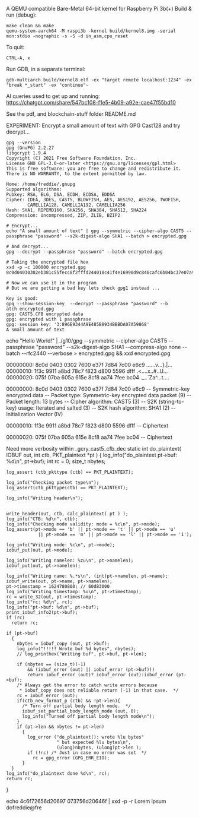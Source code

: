 A QEMU compatible Bare-Metal 64-bit kernel for Raspberry Pi 3b(+)
Build & run (debug):
```
make clean && make
qemu-system-aarch64 -M raspi3b -kernel build/kernel8.img -serial mon:stdio -nographic -s -S -d in_asm,cpu_reset
```

To quit:

`CTRL-A, x`

Run GDB, in a separate terminal:

`gdb-multiarch build/kernel8.elf -ex "target remote localhost:1234" -ex "break *_start" -ex "continue"~ `

AI queries used to get up and running:
https://chatgpt.com/share/547bc108-f1e5-4b09-a92e-cae47f55bd10

See the pdf, and blockchain-stuff folder README.md

EXPERIMENT:
Encrypt a small amount of text with GPG Cast128 and try decrypt...
```
gpg --version
gpg (GnuPG) 2.2.27
libgcrypt 1.9.4
Copyright (C) 2021 Free Software Foundation, Inc.
License GNU GPL-3.0-or-later <https://gnu.org/licenses/gpl.html>
This is free software: you are free to change and redistribute it.
There is NO WARRANTY, to the extent permitted by law.

Home: /home/freddie/.gnupg
Supported algorithms:
Pubkey: RSA, ELG, DSA, ECDH, ECDSA, EDDSA
Cipher: IDEA, 3DES, CAST5, BLOWFISH, AES, AES192, AES256, TWOFISH,
        CAMELLIA128, CAMELLIA192, CAMELLIA256
Hash: SHA1, RIPEMD160, SHA256, SHA384, SHA512, SHA224
Compression: Uncompressed, ZIP, ZLIB, BZIP2

# Encrypt...
echo "A small amount of text" | gpg --symmetric --cipher-algo CAST5 --passphrase "password" --s2k-digest-algo SHA1 --batch > encrypted.gpg

# And decrypt...
gpg --decrypt --passphrase "password" --batch encrypted.gpg

# Taking the encrypted file hex
xxd -p -c 100000 encrypted.gpg 
8c0d04030302eb381c55fecc8f2fffd244018c41f4e16990d9c846cafc6b04bc37e07a9248110a6f11104cfe744d2b2646228c15528525668b97f31bab07bfbcedd0628492ee96bf11e8a4be3aa6e9994901d91195

# Now we can use it in the program
# But we are getting a bad key lets check gpg1 instead ...

Key is good:
gpg --show-session-key  --decrypt --passphrase "password" --b
atch encrypted.gpg 
gpg: CAST5.CFB encrypted data
gpg: encrypted with 1 passphrase
gpg: session key: '3:896E9344A9E485B8934BBBDA07A59868'
A small amount of text
```

echo "Hello World!" | ./g10/gpg --symmetric --cipher-algo CAST5 --passphrase "password" --s2k-digest-algo SHA1 --compress-algo none --batch --rfc2440 --verbose > encrypted.gpg && xxd encrypted.gpg

00000000: 8c0d 0403 0302 7600 e37f 7d84 7c00 e6c9  ......v...}.|...
00000010: 1f3c 9911 a8bd 78c7 f823 d800 5596 dfff  .<....x..#..U...
00000020: 075f 07ba 605a 615e 8cf8 aa74 7fee bc04  ._..`Za^...t....

00000000: 8c0d 0403 0302 7600 e37f 7d84 7c00 e6c9
        -- Symmetric-key encrypted data
        -- Packet type: Symmetric-key encrypted data packet (9)
        -- Packet length: 13 bytes
        -- Cipher algorithm: CAST5 (3)
        -- S2K (string-to-key) usage: Iterated and salted (3)
        -- S2K hash algorithm: SHA1 (2)
        -- Initialization Vector (IV)

00000010: 1f3c 9911 a8bd 78c7 f823 d800 5596 dfff
        -- Ciphertext

00000020: 075f 07ba 605a 615e 8cf8 aa74 7fee bc04
        -- Ciphertext


Need more verbosity within _gcry_cast5_cfb_dec
static int
do_plaintext( IOBUF out, int ctb, PKT_plaintext *pt )
{
  log_info("do_plaintext pt->buf: %d\n", pt->buf);
    int rc = 0;
    size_t nbytes;

    log_assert (ctb_pkttype (ctb) == PKT_PLAINTEXT);

    log_info("Checking packet type\n");
    log_assert(ctb_pkttype(ctb) == PKT_PLAINTEXT);

    log_info("Writing header\n");
    

    write_header(out, ctb, calc_plaintext( pt ) );
    log_info("CTB: %d\n", ctb);
    log_info("Checking mode validity: mode = %c\n", pt->mode);
    log_assert(pt->mode == 'b' || pt->mode == 't' || pt->mode == 'u'
                || pt->mode == 'm' || pt->mode == 'l' || pt->mode == '1');

    log_info("Writing mode: %c\n", pt->mode);
    iobuf_put(out, pt->mode);

    log_info("Writing namelen: %zu\n", pt->namelen);
    iobuf_put(out, pt->namelen);

    log_info("Writing name: %.*s\n", (int)pt->namelen, pt->name);
    iobuf_write(out, pt->name, pt->namelen);
    pt->timestamp = 1624780800; // 60d83000
    log_info("Writing timestamp: %u\n", pt->timestamp);
    rc = write_32(out, pt->timestamp);
    log_info("rc: %d\n", rc);
    log_info("pt->buf: %d\n", pt->buf);
    print_iobuf_info2(pt->buf);
    if (rc)
      return rc;

    if (pt->buf)
      {
        nbytes = iobuf_copy (out, pt->buf);
        log_info("!!!!! Wrote buf %d bytes", nbytes);
        // log_printhex("Writing buf", pt->buf, pt->len);
        
        if (nbytes == (size_t)(-1)
            && (iobuf_error (out) || iobuf_error (pt->buf)))
            return iobuf_error (out)? iobuf_error (out):iobuf_error (pt->buf);
        /* Always get the error to catch write errors because
         * iobuf_copy does not reliable return (-1) in that case.  */
        rc = iobuf_error (out);
        if(ctb_new_format_p (ctb) && !pt->len){
          /* Turn off partial body length mode.  */
          iobuf_set_partial_body_length_mode (out, 0);
          log_info("Turned off partial body length mode\n");
        }
        if (pt->len && nbytes != pt->len)
          {
            log_error ("do_plaintext(): wrote %lu bytes"
                       " but expected %lu bytes\n",
                       (ulong)nbytes, (ulong)pt->len );
            if (!rc) /* Just in case no error was set  */
              rc = gpg_error (GPG_ERR_EIO);
          }
      }
    log_info("do_plaintext done %d\n", rc);
    return rc;
}

echo 4c6f72656d20697
073756d20646f | xxd -p -r
Lorem ipsum dofreddie@fre